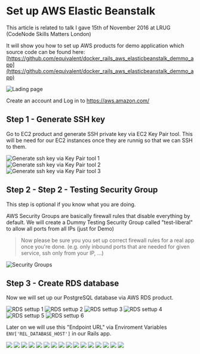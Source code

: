 # Set up AWS Elastic Beanstalk

This article is related to talk I gave 15th of November 2016 at LRUG
(CodeNode Skills Matters London)

It will show you how to set up AWS products for demo application which
source code can be found here: [https://github.com/equivalent/docker_rails_aws_elasticbeanstalk_demmo_app](https://github.com/equivalent/docker_rails_aws_elasticbeanstalk_demmo_app)

![Lading page](https://raw.githubusercontent.com/equivalent/scrapbook2/master/assets/images/2016/eb-demo/eb-demo-0000.png)

Create an account and Log in to https://aws.amazon.com/

## Step 1 - Generate SSH key

Go to EC2 product and generate SSH private key via EC2 Key Pair tool.
This will be need for our EC2 instances once they are runnig so that we
can SSH to them.

![Generate ssh key via Key Pair tool 1](https://raw.githubusercontent.com/equivalent/scrapbook2/master/assets/images/2016/eb-demo/eb-demo-1100.png)
![Generate ssh key via Key Pair tool 2](https://raw.githubusercontent.com/equivalent/scrapbook2/master/assets/images/2016/eb-demo/eb-demo-1200.png)
![Generate ssh key via Key Pair tool 3](https://raw.githubusercontent.com/equivalent/scrapbook2/master/assets/images/2016/eb-demo/eb-demo-1300.png)

## Step 2 - Step 2 - Testing Security Group

This step is optional if you know what you are doing.

AWS Security Groups are basically firewall rules that disable everything by default.
We will create a Dummy Testing Security Group called "test-liberal" to allow all ports from all IPs (just for Demo)

> Now please be sure you you set up correct firewall rules for a real
> app once you're done.
> (e.g. only inbound ports that are needed for given service, ssh only from your IP, ...)

![Security Groups](https://raw.githubusercontent.com/equivalent/scrapbook2/master/assets/images/2016/eb-demo/eb-demo-2100.png)

## Step 3 - Create RDS database

Now we will set up our PostgreSQL database via AWS RDS product.

![RDS settup 1](https://raw.githubusercontent.com/equivalent/scrapbook2/master/assets/images/2016/eb-demo/eb-demo-3100.png)
![RDS settup 2](https://raw.githubusercontent.com/equivalent/scrapbook2/master/assets/images/2016/eb-demo/eb-demo-3200.png)
![RDS settup 3](https://raw.githubusercontent.com/equivalent/scrapbook2/master/assets/images/2016/eb-demo/eb-demo-3400.png)
![RDS settup 4](https://raw.githubusercontent.com/equivalent/scrapbook2/master/assets/images/2016/eb-demo/eb-demo-3500.png)
![RDS settup 5](https://raw.githubusercontent.com/equivalent/scrapbook2/master/assets/images/2016/eb-demo/eb-demo-3600.png)
![RDS settup 6](https://raw.githubusercontent.com/equivalent/scrapbook2/master/assets/images/2016/eb-demo/eb-demo-3700.png)

Later on we will use this "Endpoint URL"  via Enviroment
Variables `ENV['REL_DATABASE_HOST']` in our Rails app.

![ ](https://raw.githubusercontent.com/equivalent/scrapbook2/master/assets/images/2016/eb-demo/eb-demo-4100.png)
![ ](https://raw.githubusercontent.com/equivalent/scrapbook2/master/assets/images/2016/eb-demo/eb-demo-4200.png)
![ ](https://raw.githubusercontent.com/equivalent/scrapbook2/master/assets/images/2016/eb-demo/eb-demo-4400.png)
![ ](https://raw.githubusercontent.com/equivalent/scrapbook2/master/assets/images/2016/eb-demo/eb-demo-5100.png)
![ ](https://raw.githubusercontent.com/equivalent/scrapbook2/master/assets/images/2016/eb-demo/eb-demo-5200.png)
![ ](https://raw.githubusercontent.com/equivalent/scrapbook2/master/assets/images/2016/eb-demo/eb-demo-5300.png)
![ ](https://raw.githubusercontent.com/equivalent/scrapbook2/master/assets/images/2016/eb-demo/eb-demo-5400.png)
![ ](https://raw.githubusercontent.com/equivalent/scrapbook2/master/assets/images/2016/eb-demo/eb-demo-5500.png)
![ ](https://raw.githubusercontent.com/equivalent/scrapbook2/master/assets/images/2016/eb-demo/eb-demo-5600.png)
![ ](https://raw.githubusercontent.com/equivalent/scrapbook2/master/assets/images/2016/eb-demo/eb-demo-5650.png)
![ ](https://raw.githubusercontent.com/equivalent/scrapbook2/master/assets/images/2016/eb-demo/eb-demo-5700.png)
![ ](https://raw.githubusercontent.com/equivalent/scrapbook2/master/assets/images/2016/eb-demo/eb-demo-5800.png)
![ ](https://raw.githubusercontent.com/equivalent/scrapbook2/master/assets/images/2016/eb-demo/eb-demo-5900.png)
![ ](https://raw.githubusercontent.com/equivalent/scrapbook2/master/assets/images/2016/eb-demo/eb-demo-5910.png)
![ ](https://raw.githubusercontent.com/equivalent/scrapbook2/master/assets/images/2016/eb-demo/eb-demo-5920.png)
![ ](https://raw.githubusercontent.com/equivalent/scrapbook2/master/assets/images/2016/eb-demo/eb-demo-5930.png)

